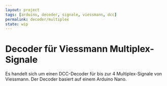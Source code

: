 ```yaml
---
layout: project
tags: [arduino, decoder, signale, viessmann, dcc]
permalink: decoder/multiplex
state: wip
---
```


# Decoder für Viessmann Multiplex-Signale

Es handelt sich um einen DCC-Decoder für bis zur 4 Multiplex-Signale von Viessmann.
Der Decoder basiert auf einem Arduino Nano.
